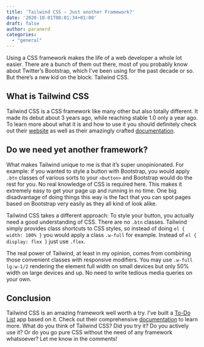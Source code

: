 ```yaml
---
title: 'Tailwind CSS – Just another Framework?'
date: '2020-10-01T08:01:34+01:00'
draft: false
author: paranerd
categories: 
  - "general"
---
```


Using a CSS framework makes the life of a web developer a whole lot easier. There are a bunch of them out there, most of you probably know about Twitter’s Bootstrap, which I’ve been using for the past decade or so. But there’s a new kid on the block: Tailwind CSS.

## What is Tailwind CSS

Tailwind CSS is a CSS framework like many other but also totally different. It made its debut about 3 years ago, while reaching stable 1.0 only a year ago. To learn more about what it is and how to use it you should definitely check out their [website](https://tailwindcss.com/#what-is-tailwind) as well as their amazingly crafted [documentation](https://tailwindcss.com/docs).

## Do we need yet another framework?

What makes Tailwind unique to me is that it’s super unopinionated. For example: if you wanted to style a button with Bootstrap, you would apply `.btn` classes of various sorts to your `<button>` and Bootstrap would do the rest for you. No real knowledge of CSS is required here. This makes it extremely easy to get your page up and running in no time. One big disadvantage of doing things this way is the fact that you can spot pages based on Bootstrap very easily as they all kind of look alike.

Tailwind CSS takes a different approach: To style your button, you actually need a good understanding of CSS. There are no `.btn` classes. Tailwind simply provides class shortcuts to CSS styles, so instead of doing `el { width: 100% }` you would apply a class `.w-full` for example. Instead of `el { display: flex }` just use `.flex`.

The real power of Tailwind, at least in my opinion, comes from combining those convenient classes with responsive modifiers. You may use `.w-full lg:w-1/2` rendering the element full width on small devices but only 50% width on large devices and up. No need to write tedious media queries on your own.

## Conclusion

Tailwind CSS is an amazing framework well worth a try. I’ve built a [To-Do List](https://github.com/paranerd/to-do-list) app based on it. Check out their comprehensive [documentation](https://tailwindcss.com/docs) to learn more. What do you think of Tailwind CSS? Did you try it? Do you actively use it? Or do you go pure CSS without the need of any framework whatsoever? Let me know in the comments!

